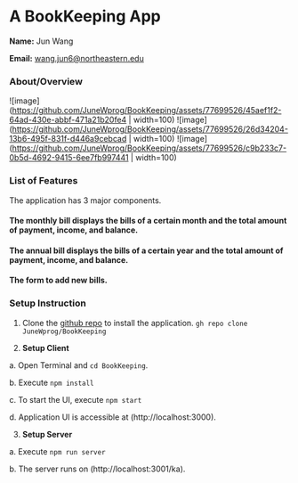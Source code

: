 # A BookKeeping App 

**Name:**  Jun Wang

**Email:**  wang.jun6@northeastern.edu

### About/Overview
![image](https://github.com/JuneWprog/BookKeeping/assets/77699526/45aef1f2-64ad-430e-abbf-471a21b20fe4 | width=100)
![image](https://github.com/JuneWprog/BookKeeping/assets/77699526/26d34204-13b6-495f-831f-d446a9cebcad | width=100)
![image](https://github.com/JuneWprog/BookKeeping/assets/77699526/c9b233c7-0b5d-4692-9415-6ee7fb997441 | width=100)

### List of Features

The application has 3 major components.

#### The monthly bill displays the bills of a certain month and the total amount of payment, income, and balance.
#### The annual bill displays the bills of a certain year and the total amount of payment, income, and balance.
#### The form to add new bills.

### Setup Instruction

1. Clone the [github repo]([https://github.com/JuneWprog/BookKeeping]) to install the application.
  ```gh repo clone JuneWprog/BookKeeping```

3. **Setup Client**

a. Open Terminal and ```cd BookKeeping```.

b. Execute ```npm install```

c. To start the UI, execute ```npm start```

d. Application UI is accessible  at 
(http://localhost:3000).

3. **Setup Server**
 
a. Execute ```npm run server```

b. The server runs on 
(http://localhost:3001/ka).


